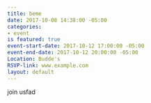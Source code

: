 ```yaml
---
title: beme
date: 2017-10-08 14:38:00 -05:00
categories:
- event
is featured: true
event-start-date: 2017-10-12 17:00:00 -05:00
event-end-date: 2017-10-12 20:00:00 -05:00
Location: Budde's
RSVP-link: www.example.com
layout: default
---
```


join usfad